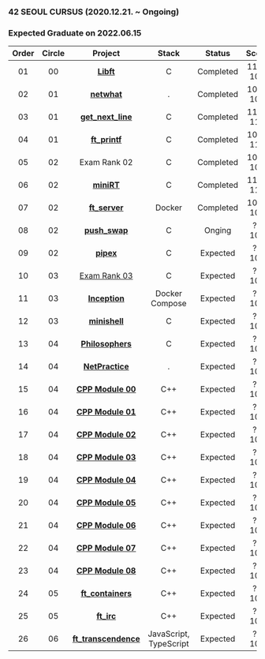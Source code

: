 ### 42 SEOUL CURSUS (2020.12.21. ~ Ongoing)
### Expected Graduate on 2022.06.15

 |Order|Circle|Project|Stack|Status|Score|
 |:---:|:---:|:---:|:---:|:---:|:---:|
 |01|00|[**Libft**](https://github.com/bigpel66/42-cursus/tree/main/circle-00/Libft)|C|Completed|115 / 100|
 |02|01|[**netwhat**](https://bigpel66.oopy.io/library/42/inner-circle/2)|.|Completed|100 / 100|
 |03|01|[**get_next_line**](https://github.com/bigpel66/42-cursus/tree/main/circle-01/get_next_line)|C|Completed|115 / 115|
 |04|01|[**ft_printf**](https://github.com/bigpel66/42-cursus/tree/main/circle-01/ft_printf)|C|Completed|109 / 115|
 |05|02|Exam Rank 02|C|Completed|100 / 100|
 |06|02|[**miniRT**](https://github.com/bigpel66/42-cursus/tree/main/cirlce-02/miniRT)|C|Completed|115 / 115|
 |07|02|[**ft_server**](https://github.com/bigpel66/42-cursus/tree/main/cirlce-02/ft_server)|Docker|Completed|100 / 100|
 |08|02|[**push_swap**](https://github.com/bigpel66/42-cursus/tree/main/cirlce-02/push_swap)|C|Onging|? / 100|
 |09|02|[**pipex**]()|C|Expected|? / 100|
 |10|03|[Exam Rank 03]()|C|Expected|? / 100|
 |11|03|[**Inception**]()|Docker Compose|Expected|? / 100|
 |12|03|[**minishell**]()|C|Expected|? / 100|
 |13|04|[**Philosophers**]()|C|Expected|? / 100|
 |14|04|[**NetPractice**]()|.|Expected|? / 100|
 |15|04|[**CPP Module 00**]()|C++|Expected|? / 100|
 |16|04|[**CPP Module 01**]()|C++|Expected|? / 100|
 |17|04|[**CPP Module 02**]()|C++|Expected|? / 100|
 |18|04|[**CPP Module 03**]()|C++|Expected|? / 100|
 |19|04|[**CPP Module 04**]()|C++|Expected|? / 100|
 |20|04|[**CPP Module 05**]()|C++|Expected|? / 100|
 |21|04|[**CPP Module 06**]()|C++|Expected|? / 100|
 |22|04|[**CPP Module 07**]()|C++|Expected|? / 100|
 |23|04|[**CPP Module 08**]()|C++|Expected|? / 100|
 |24|05|[**ft_containers**]()|C++|Expected|? / 100|
 |25|05|[**ft_irc**]()|C++|Expected|? / 100|
 |26|06|[**ft_transcendence**]()|JavaScript, TypeScript|Expected|? / 100|

